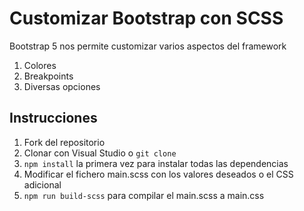 # Customizar Bootstrap con SCSS

Bootstrap 5 nos permite customizar varios aspectos del framework

1. Colores
2. Breakpoints
3. Diversas opciones

## Instrucciones

1. Fork del repositorio
2. Clonar con Visual Studio o <code>git clone</code>
3. <code>npm install</code> la primera vez para instalar todas las dependencias
5. Modificar el fichero main.scss con los valores deseados o el CSS adicional
6. <code>npm run build-scss</code> para compilar el main.scss a main.css

